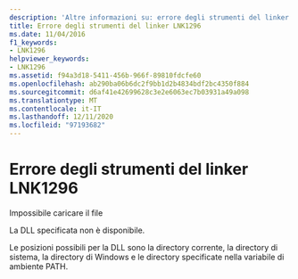 ```yaml
---
description: 'Altre informazioni su: errore degli strumenti del linker LNK1296'
title: Errore degli strumenti del linker LNK1296
ms.date: 11/04/2016
f1_keywords:
- LNK1296
helpviewer_keywords:
- LNK1296
ms.assetid: f94a3d18-5411-456b-966f-89810fdcfe60
ms.openlocfilehash: ab290ba06b6dc2f9bb1d2b4834bdf2bc4350f884
ms.sourcegitcommit: d6af41e42699628c3e2e6063ec7b03931a49a098
ms.translationtype: MT
ms.contentlocale: it-IT
ms.lasthandoff: 12/11/2020
ms.locfileid: "97193682"
---
```

# <a name="linker-tools-error-lnk1296"></a>Errore degli strumenti del linker LNK1296

Impossibile caricare il file

La DLL specificata non è disponibile.

Le posizioni possibili per la DLL sono la directory corrente, la directory di sistema, la directory di Windows e le directory specificate nella variabile di ambiente PATH.
